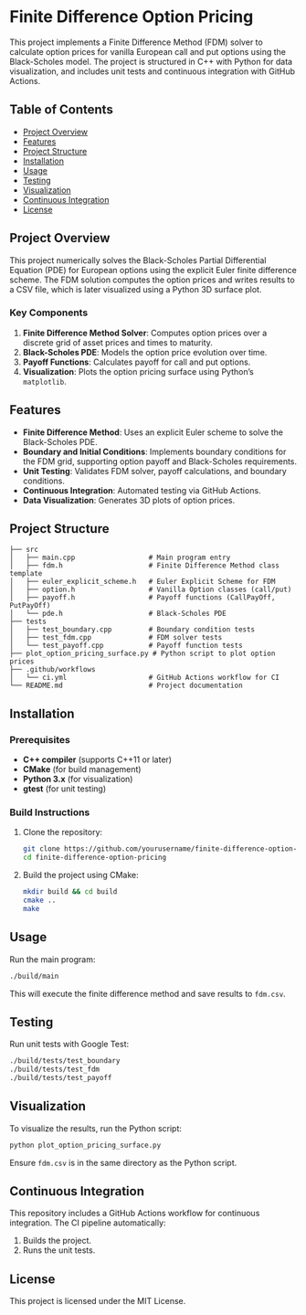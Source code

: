 
# Finite Difference Option Pricing

This project implements a Finite Difference Method (FDM) solver to calculate option prices for vanilla European call and put options using the Black-Scholes model. The project is structured in C++ with Python for data visualization, and includes unit tests and continuous integration with GitHub Actions.

## Table of Contents
- [Project Overview](#project-overview)
- [Features](#features)
- [Project Structure](#project-structure)
- [Installation](#installation)
- [Usage](#usage)
- [Testing](#testing)
- [Visualization](#visualization)
- [Continuous Integration](#continuous-integration)
- [License](#license)

## Project Overview
This project numerically solves the Black-Scholes Partial Differential Equation (PDE) for European options using the explicit Euler finite difference scheme. The FDM solution computes the option prices and writes results to a CSV file, which is later visualized using a Python 3D surface plot.

### Key Components
1. **Finite Difference Method Solver**: Computes option prices over a discrete grid of asset prices and times to maturity.
2. **Black-Scholes PDE**: Models the option price evolution over time.
3. **Payoff Functions**: Calculates payoff for call and put options.
4. **Visualization**: Plots the option pricing surface using Python’s `matplotlib`.

## Features
- **Finite Difference Method**: Uses an explicit Euler scheme to solve the Black-Scholes PDE.
- **Boundary and Initial Conditions**: Implements boundary conditions for the FDM grid, supporting option payoff and Black-Scholes requirements.
- **Unit Testing**: Validates FDM solver, payoff calculations, and boundary conditions.
- **Continuous Integration**: Automated testing via GitHub Actions.
- **Data Visualization**: Generates 3D plots of option prices.

## Project Structure
```
├── src
│   ├── main.cpp                  # Main program entry
│   ├── fdm.h                     # Finite Difference Method class template
│   ├── euler_explicit_scheme.h   # Euler Explicit Scheme for FDM
│   ├── option.h                  # Vanilla Option classes (call/put)
│   ├── payoff.h                  # Payoff functions (CallPayOff, PutPayOff)
│   └── pde.h                     # Black-Scholes PDE
├── tests
│   ├── test_boundary.cpp         # Boundary condition tests
│   ├── test_fdm.cpp              # FDM solver tests
│   └── test_payoff.cpp           # Payoff function tests
├── plot_option_pricing_surface.py # Python script to plot option prices
├── .github/workflows
│   └── ci.yml                    # GitHub Actions workflow for CI
└── README.md                     # Project documentation
```

## Installation
### Prerequisites
- **C++ compiler** (supports C++11 or later)
- **CMake** (for build management)
- **Python 3.x** (for visualization)
- **gtest** (for unit testing)

### Build Instructions
1. Clone the repository:
   ```bash
   git clone https://github.com/yourusername/finite-difference-option-pricing.git
   cd finite-difference-option-pricing
   ```
2. Build the project using CMake:
   ```bash
   mkdir build && cd build
   cmake ..
   make
   ```

## Usage
Run the main program:
```bash
./build/main
```
This will execute the finite difference method and save results to `fdm.csv`.

## Testing
Run unit tests with Google Test:
```bash
./build/tests/test_boundary
./build/tests/test_fdm
./build/tests/test_payoff
```

## Visualization
To visualize the results, run the Python script:
```bash
python plot_option_pricing_surface.py
```
Ensure `fdm.csv` is in the same directory as the Python script.

## Continuous Integration
This repository includes a GitHub Actions workflow for continuous integration. The CI pipeline automatically:
1. Builds the project.
2. Runs the unit tests.

## License
This project is licensed under the MIT License.
